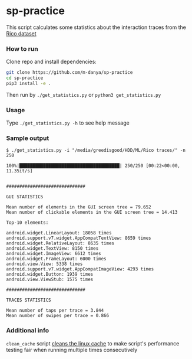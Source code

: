 # sp-practice

This script calculates some statistics about the interaction traces from the [Rico dataset](http://interactionmining.org/rico)

### How to run
Clone repo and install dependencies:
```bash
git clone https://github.com/m-danya/sp-practice
cd sp-practice
pip3 install -e .
```
Then run by ```./get_statistics.py``` or ```python3 get_statistics.py```

### Usage

Type ```./get_statistics.py -h``` to see help message 

### Sample output

```
$ ./get_statistics.py -i "/media/greedisgood/HDD/ML/Rico traces/" -n 250

100%|██████████████████████████████████████| 250/250 [00:22<00:00, 11.35it/s]


##############################

GUI STATISTICS

Mean number of elements in the GUI screen tree = 79.652
Mean number of clickable elements in the GUI screen tree = 14.413

Top-10 elements:

android.widget.LinearLayout: 18058 times
android.support.v7.widget.AppCompatTextView: 8659 times
android.widget.RelativeLayout: 8635 times
android.widget.TextView: 8150 times
android.widget.ImageView: 6612 times
android.widget.FrameLayout: 6000 times
android.view.View: 5338 times
android.support.v7.widget.AppCompatImageView: 4293 times
android.widget.Button: 1939 times
android.view.ViewStub: 1575 times

##############################

TRACES STATISTICS

Mean number of taps per trace = 3.844
Mean number of swipes per trace = 0.866
```

### Additional info
```clean_cache``` script [cleans the linux cache](https://unix.stackexchange.com/questions/87908/how-do-you-empty-the-buffers-and-cache-on-a-linux-system) to make script's performance testing fair when running multiple times consecutively
